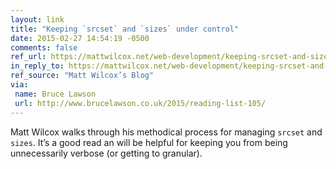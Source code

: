 ```yaml
---
layout: link
title: "Keeping `srcset` and `sizes` under control"
date: 2015-02-27 14:54:19 -0500
comments: false
ref_url: https://mattwilcox.net/web-development/keeping-srcset-and-sizes-under-control
in_reply_to: https://mattwilcox.net/web-development/keeping-srcset-and-sizes-under-control
ref_source: "Matt Wilcox’s Blog"
via:
 name: Bruce Lawson
 url: http://www.brucelawson.co.uk/2015/reading-list-105/
---
```


Matt Wilcox walks through his methodical process for managing `srcset` and `sizes`. It’s a good read an will be helpful for keeping you from being unnecessarily verbose (or getting to granular).